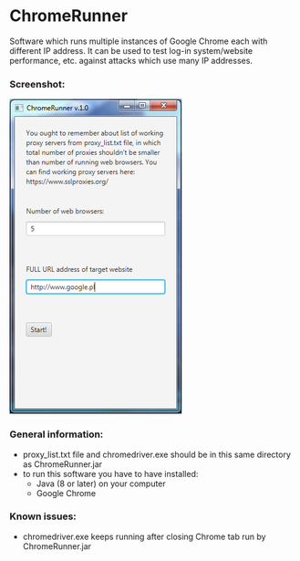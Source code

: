 # ChromeRunner
Software which runs multiple instances of Google Chrome each with different IP address. It can be used to test log-in system/website performance, etc. against attacks which use many IP addresses.

### Screenshot:
![Image](images/chromerunner_ss_1.png)

### General information:
* proxy_list.txt file and chromedriver.exe should be in this same directory as ChromeRunner.jar
* to run this software you have to have installed:
    * Java (8 or later) on your computer
    * Google Chrome

### Known issues:
* chromedriver.exe keeps running after closing Chrome tab run by ChromeRunner.jar
